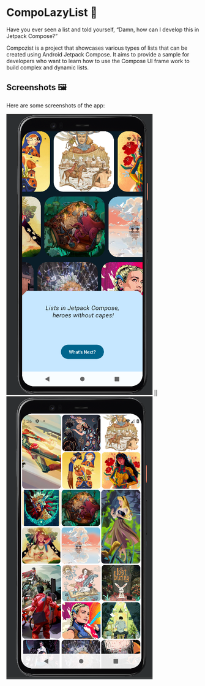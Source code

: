 # CompoLazyList 🚀

Have you ever seen a list and told yourself, “Damn, how can I develop this in Jetpack Compose?”

Compozist is a project that showcases various types of lists that can be created using Android
Jetpack Compose. It aims to provide a sample for developers who want to learn how to use the Compose
UI frame
work to build complex and dynamic lists.

## Screenshots 🖼️

Here are some screenshots of the app:

<img src="/screenshot/ss1.png" height="733"/> || <img src="/screenshot/ss2.png" height="738"/>

